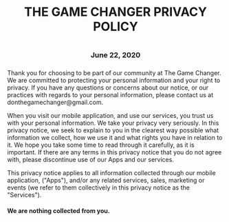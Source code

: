 <html>
<head>
</head>
<body>

<div><h1 align='center'>THE GAME CHANGER PRIVACY POLICY<h1></div>
<div><h3 align='center'>June 22, 2020<h3></div>
<div><p>
Thank you for choosing to be part of our community at The Game Changer. We are committed to protecting your personal information and your right to privacy. If you have any questions or concerns about our notice, or our practices with regards to your personal information, please contact us at donthegamechanger@gmail.com.

When you visit our mobile application, and use our services, you trust us with your personal information. We take your privacy very seriously. In this privacy notice, we seek to explain to you in the clearest way possible what information we collect, how we use it and what rights you have in relation to it. We hope you take some time to read through it carefully, as it is important. If there are any terms in this privacy notice that you do not agree with, please discontinue use of our Apps and our services.

This privacy notice applies to all information collected through our mobile application, ("Apps"), and/or any related services, sales, marketing or events (we refer to them collectively in this privacy notice as the "Services").
</p>
<h4>We are nothing collected from you.<h4>
</div>
</body>
</html>
